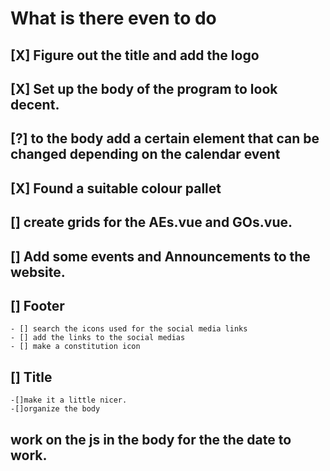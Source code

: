 # What is there even to do
## [X] Figure out the title and add the logo
## [X] Set up the body of the program to look decent.
## [?] to the body add a certain element that can be changed depending on the calendar event
## [X] Found a suitable colour pallet
## [] create grids for the AEs.vue and GOs.vue.
## [] Add some events and Announcements to the website.
## [] Footer
    - [] search the icons used for the social media links
    - [] add the links to the social medias
    - [] make a constitution icon
## [] Title
    -[]make it a little nicer.
    -[]organize the body
## work on the js in the body for the the date to work.